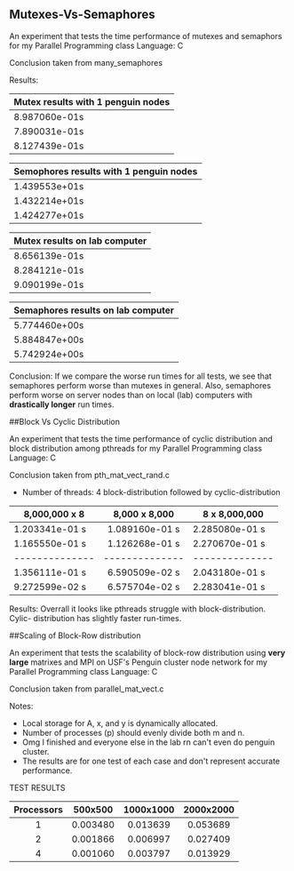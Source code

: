 ## Mutexes-Vs-Semaphores

An experiment that tests the time performance of mutexes and semaphors for my Parallel Programming class
Language: C

Conclusion taken from many_semaphores

Results:  


|Mutex results with 1 penguin nodes|
|:---------------------------------------|
|8.987060e-01s|
|7.890031e-01s|
|8.127439e-01s|


|Semophores results with 1 penguin nodes|
|:---------------------------------------|
|1.439553e+01s|
|1.432214e+01s|
|1.424277e+01s|


|Mutex results on lab computer|
|:---------------------------------------|
|8.656139e-01s|
|8.284121e-01s|
|9.090199e-01s|


|Semaphores results on lab computer|
|:---------------------------------------|
|5.774460e+00s|
|5.884847e+00s|
|5.742924e+00s|
 
Conclusion: If we compare the worse run times for
 all tests, we see that semaphores perform
 worse than mutexes in general. Also, semaphores perform 
 worse on server nodes than on local (lab) computers with **drastically longer** run times.



##Block Vs Cyclic Distribution

An experiment that tests the time performance of cyclic distribution and block distribution among pthreads for my Parallel Programming class
Language: C


Conclusion taken from pth_mat_vect_rand.c

 *    Number of threads: 4
block-distribution followed by  cyclic-distribution

|8,000,000 x 8 |8,000 x 8,000 |8 x 8,000,000 |
|--------------|:--------------:|------------|
|1.203341e-01 s|1.089160e-01 s|2.285080e-01 s|
|1.165550e-01 s|1.126268e-01 s|2.270670e-01 s|
|--------------|--------------|--------------|
|1.356111e-01 s|6.590509e-02 s|2.043180e-01 s|
|9.272599e-02 s|6.575704e-02 s|2.283041e-01 s|


   Results:
 Overrall it looks like pthreads struggle with block-distribution. Cylic-
    distribution has slightly faster run-times.




##Scaling of Block-Row distribution

An experiment that tests the scalability of block-row distribution using **very large** matrixes and MPI on USF's Penguin cluster node network for my Parallel Programming class
Language: C

Conclusion taken from parallel_mat_vect.c 

 Notes:  
 *    Local storage for A, x, and y is dynamically allocated.
 *    Number of processes (p) should evenly divide both m and n.
 *    Omg I finished and everyone else in the lab rn can't even do penguin cluster.
 *    The results are for one test of each case and don't represent accurate performance.
 

 TEST RESULTS
 
 
| Processors    |    500x500 |    1000x1000 |   2000x2000|
|:------------:|:---------:|:-----------:|:---------:|
|1           |0.003480 | 0.013639  | 0.053689|
|2           |0.001866 | 0.006997  | 0.027409|    
|4           |0.001060 | 0.003797  | 0.013929|    
